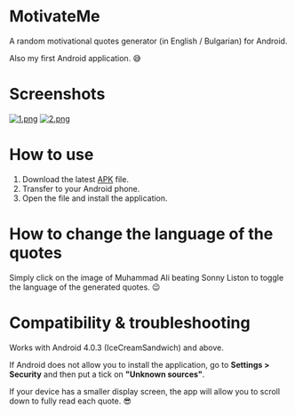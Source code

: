 # MotivateMe
A random motivational quotes generator (in English / Bulgarian) for Android. 

Also my first Android application. 😅

# Screenshots

[![1.png](https://i.postimg.cc/tgt3mXch/1.png)](https://postimg.cc/wtMR1dgv) [![2.png](https://i.postimg.cc/vTpxZjjY/2.png)](https://postimg.cc/fSfRHHDp)

# How to use

1. Download the latest [APK](https://github.com/dvt32/motivateme/releases) file.
2. Transfer to your Android phone.
3. Open the file and install the application.

# How to change the language of the quotes

Simply click on the image of Muhammad Ali beating Sonny Liston to toggle the language of the generated quotes. 😉

# Compatibility & troubleshooting

Works with Android 4.0.3 (IceCreamSandwich) and above. 

If Android does not allow you to install the application, go to **Settings > Security** and then put a tick on **"Unknown sources"**. 

If your device has a smaller display screen, the app will allow you to scroll down to fully read each quote. 😎
